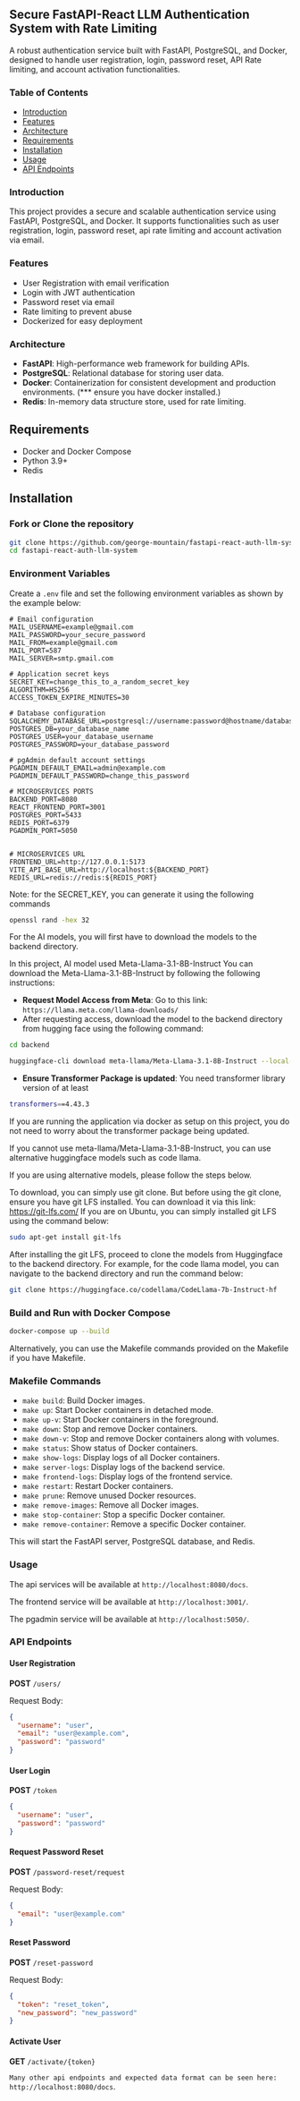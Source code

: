 
## Secure FastAPI-React LLM Authentication System with Rate Limiting

A robust authentication service built with FastAPI, PostgreSQL, and Docker, designed to handle user registration, login, password reset, API Rate limiting, and account activation functionalities.

### Table of Contents

- [Introduction](#introduction)
- [Features](#features)
- [Architecture](#architecture)
- [Requirements](#requirements)
- [Installation](#installation)
- [Usage](#usage)
- [API Endpoints](#api-endpoints)


### Introduction

This project provides a secure and scalable authentication service using FastAPI, PostgreSQL, and Docker. It supports functionalities such as user registration, login, password reset, api rate limiting and account activation via email.

### Features

- User Registration with email verification
- Login with JWT authentication
- Password reset via email
- Rate limiting to prevent abuse
- Dockerized for easy deployment

### Architecture

- **FastAPI**: High-performance web framework for building APIs.
- **PostgreSQL**: Relational database for storing user data.
- **Docker**: Containerization for consistent development and production environments. (*** ensure you have docker installed.)
- **Redis**: In-memory data structure store, used for rate limiting.

## Requirements

- Docker and Docker Compose
- Python 3.9+
- Redis

## Installation

### Fork or Clone the repository

```bash
git clone https://github.com/george-mountain/fastapi-react-auth-llm-system-.git
cd fastapi-react-auth-llm-system
```

### Environment Variables

Create a `.env` file and set the following environment variables as shown by the example below:

```env
# Email configuration
MAIL_USERNAME=example@gmail.com
MAIL_PASSWORD=your_secure_password
MAIL_FROM=example@gmail.com
MAIL_PORT=587
MAIL_SERVER=smtp.gmail.com

# Application secret keys
SECRET_KEY=change_this_to_a_random_secret_key
ALGORITHM=HS256
ACCESS_TOKEN_EXPIRE_MINUTES=30

# Database configuration
SQLALCHEMY_DATABASE_URL=postgresql://username:password@hostname/database_name
POSTGRES_DB=your_database_name
POSTGRES_USER=your_database_username
POSTGRES_PASSWORD=your_database_password

# pgAdmin default account settings
PGADMIN_DEFAULT_EMAIL=admin@example.com
PGADMIN_DEFAULT_PASSWORD=change_this_password

# MICROSERVICES PORTS
BACKEND_PORT=8080
REACT_FRONTEND_PORT=3001
POSTGRES_PORT=5433
REDIS_PORT=6379
PGADMIN_PORT=5050


# MICROSERVICES URL
FRONTEND_URL=http://127.0.0.1:5173
VITE_API_BASE_URL=http://localhost:${BACKEND_PORT}
REDIS_URL=redis://redis:${REDIS_PORT}
```

Note: for the SECRET_KEY, you can generate it using the following commands
```bash
openssl rand -hex 32
```

For the AI models, you will first have to download the models to the backend directory.

In this project, AI model used Meta-Llama-3.1-8B-Instruct
You can download the Meta-Llama-3.1-8B-Instruct by following the following instructions:

- **Request Model Access from Meta**: Go to this link: `https://llama.meta.com/llama-downloads/`
- After requesting access, download the model to the backend directory from hugging face using the following command:
```bash
cd backend

huggingface-cli download meta-llama/Meta-Llama-3.1-8B-Instruct --local-dir meta-llama/Meta-Llama-3.1-8B-Instruct
```
- **Ensure Transformer Package is updated**: You need transformer library version of at least 
```bash
transformers==4.43.3
```
If you are running the application via docker as setup on this project, you do not need to worry about the transformer
package being updated.


If you cannot use meta-llama/Meta-Llama-3.1-8B-Instruct, you can use alternative huggingface models such as code llama.

If you are using alternative models, please follow the steps below.

To download, you can simply use git clone. But before using the git clone, ensure you have 
git LFS installed.
You can download it via this link: https://git-lfs.com/
If you are on Ubuntu, you can simply installed git LFS using the command below:
```bash
sudo apt-get install git-lfs
```
After installing the git LFS, proceed to clone the models from Huggingface to the backend directory.
For example, for the code llama model, you can navigate to the backend directory and run the command below:
```bash
git clone https://huggingface.co/codellama/CodeLlama-7b-Instruct-hf
```

### Build and Run with Docker Compose

```bash
docker-compose up --build
```

Alternatively, you can use the Makefile commands provided on the Makefile if you have Makefile.

### Makefile Commands

- `make build`: Build Docker images.
- `make up`: Start Docker containers in detached mode.
- `make up-v`: Start Docker containers in the foreground.
- `make down`: Stop and remove Docker containers.
- `make down-v`: Stop and remove Docker containers along with volumes.
- `make status`: Show status of Docker containers.
- `make show-logs`: Display logs of all Docker containers.
- `make server-logs`: Display logs of the backend service.
- `make frontend-logs`: Display logs of the frontend service.
- `make restart`: Restart Docker containers.
- `make prune`: Remove unused Docker resources.
- `make remove-images`: Remove all Docker images.
- `make stop-container`: Stop a specific Docker container.
- `make remove-container`: Remove a specific Docker container.

This will start the FastAPI server, PostgreSQL database, and Redis.

### Usage

The api services will be available at `http://localhost:8080/docs`.

The frontend service will be available at `http://localhost:3001/`.

The pgadmin service will be available at `http://localhost:5050/`.

### API Endpoints

#### User Registration

**POST** `/users/`

Request Body:
```json
{
  "username": "user",
  "email": "user@example.com",
  "password": "password"
}
```

#### User Login

**POST** `/token`

```json
{
  "username": "user",
  "password": "password"
}
```

#### Request Password Reset

**POST** `/password-reset/request`

Request Body:
```json
{
  "email": "user@example.com"
}
```

#### Reset Password

**POST** `/reset-password`

Request Body:
```json
{
  "token": "reset_token",
  "new_password": "new_password"
}
```

#### Activate User

**GET** `/activate/{token}`

`Many other api endpoints and expected data format can be seen here: http://localhost:8080/docs`.



